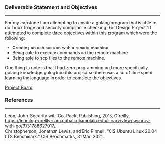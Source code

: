 ### Deliverable Statement and Objectives
---
For my capstone I am attempting to create a golang program that is able to do Linux triage and security compliance checking. For Design Project 1 I attempted to complete three objectives within this program which were the following:
* Creating an ssh session with a remote machine 
* Being able to execute commands on the remote machine
* Being able to scp files to the remote machine. 


One thing to note is that I had zero programming and more specifically golang knowledge going into this project so there was a lot of time spent learning the language in order to 
complete the objectives. 

[Project Board](https://github.com/users/gabequinto/projects/6)

### References
---
Leon, John. Security with Go. Packt Publishing, 2018, O'reilly, https://learning-oreilly-com.cobalt.champlain.edu/library/view/security-with-go/9781788627917/.    
Christopherson, Jonathan Lewis, and Eric Pinnell. “CIS Ubuntu Linux 20.04 LTS Benchmark.” CIS Benchmarks, 31 Mar. 2021.
